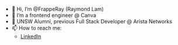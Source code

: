 - 👋 Hi, I’m @FrappeRay (Raymond Lam)
- 👀 I’m a frontend engineer @ Canva
- 🌱 UNSW Alumni, previous Full Stack Developer @ Arista Networks
- 📫 How to reach me:
  - [LinkedIn](https://au.linkedin.com/in/raymondlamsydney)

<!---
FrappeRay/FrappeRay is a ✨ special ✨ repository because its `README.md` (this file) appears on your GitHub profile.
You can click the Preview link to take a look at your changes.
--->
